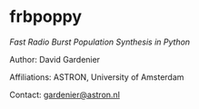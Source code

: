 # frbpoppy
*Fast Radio Burst Population Synthesis in Python*


Author: David Gardenier

Affiliations: ASTRON, University of Amsterdam

Contact: [gardenier@astron.nl](gardenier@astron.nl)
